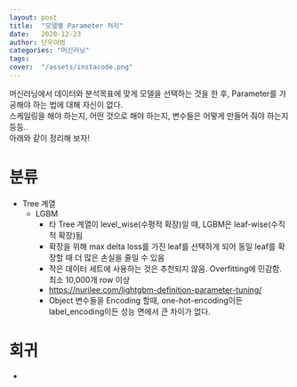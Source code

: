 ```yaml
---
layout: post
title:  "모델별 Parameter 처리"
date:   2020-12-23
author: 단우아범
categories: "머신러닝"
tags:	
cover:  "/assets/instacode.png"
---
```



머신러닝에서 데이터와 분석목표에 맞게 모델을 선택하는 것을 한 후, Parameter를 가공해야 하는 법에 대해 자신이 없다.  
스케일링을 해야 하는지, 어떤 것으로 해야 하는지, 변수들은 어떻게 만들어 줘야 하는지 등등..  
아래와 같이 정리해 보자!  


# 분류  
  - Tree 계열  
    - LGBM  
      - 타 Tree 계열이 level_wise(수평적 확장)일 때, LGBM은 leaf-wise(수직적 확장)됨  
      - 확장을 위해 max delta loss를 가진 leaf를 선택하게 되어 동일 leaf를 확장할 때 더 많은 손실을 줄일 수 있음  
      - 작은 데이터 세트에 사용하는 것은 추천되지 않음. Overfitting에 민감함. 최소 10,000개 row 이상  
      - <https://nurilee.com/lightgbm-definition-parameter-tuning/>  
      - Object 변수들을 Encoding 할때, one-hot-encoding이든 label_encoding이든 성능 면에서 큰 차이가 없다.
    
# 회귀
  - 
